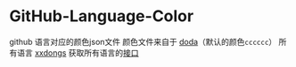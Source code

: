 # GitHub-Language-Color
github 语言对应的颜色json文件
颜色文件来自于 [doda](https://github.com/doda/github-language-colors)（默认的颜色`cccccc`）
所有语言 [xxdongs](https://github.com/xxdongs) 获取所有语言的[接口](https://trendings.herokuapp.com/lang) 


